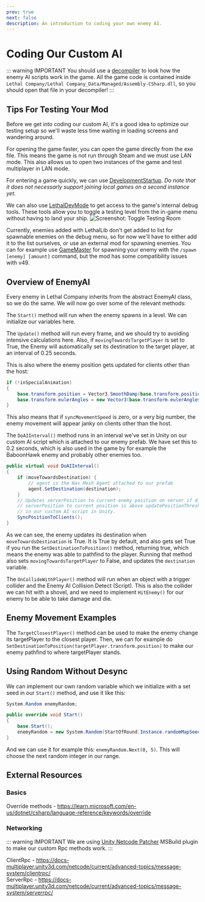 ```yaml
---
prev: true
next: false
description: An introduction to coding your own enemy AI.
---
```

# Coding Our Custom AI

::: warning IMPORTANT
You should use a [decompiler](/dev/initial-setup#decompiler) to look how the enemy AI scripts work in the game. All the game code is contained inside `Lethal Company/Lethal Company_Data/Managed/Assembly-CSharp.dll`, so you should open that file in your decompiler!
:::

## Tips For Testing Your Mod

Before we get into coding our custom AI, it's a good idea to optimize our testing setup so we'll waste less time waiting in loading screens and wandering around.

For opening the game faster, you can open the game directly from the exe file. This means the game is not run through Steam and we must use LAN mode. This also allows us to open two instances of the game and test multiplayer in LAN mode.

For entering a game quickly, we can use [DevelopmentStartup](https://thunderstore.io/c/lethal-company/p/CTNOriginals/DevelopmentStartup/). *Do note that it does not necessarly support joining local games on a second instance yet.*

We can also use [LethalDevMode](https://thunderstore.io/c/lethal-company/p/megumin/LethalDevMode/) to get access to the game's internal debug tools. These tools allow you to toggle a testing level from the in-game menu without having to land your ship.
![Screenshot: Toggle Testing Room](/images/lethallib/custom-enemies/coding-ai/DebugToggleTestRoom.png)

Currently, enemies added with LethalLib don't get added to list for spawnable enemies on the debug menu, so for now we'll have to either add it to the list ourselves, or use an external mod for spawning enemies. You can for example use [GameMaster](https://thunderstore.io/c/lethal-company/p/GameMasterDevs/GameMaster/) for spawning your enemy with the `/spawn [enemy] [amount]` command, but the mod has some compatibility issues with v49. 

## Overview of EnemyAI

Every enemy in Lethal Company inherits from the abstract EnemyAI class, so we do the same. We will now go over some of the relevant methods:

The `Start()` method will run when the enemy spawns in a level. We can initialize our variables here.

The `Update()` method will run every frame, and we should try to avoiding intensive calculations here. Also, if `movingTowardsTargetPlayer` is set to True, the Enemy will automatically set its destination to the target player, at an interval of 0.25 seconds.

This is also where the enemy position gets updated for clients other than the host:
```cs
if (!inSpecialAnimation)
{
    base.transform.position = Vector3.SmoothDamp(base.transform.position, serverPosition, ref tempVelocity, syncMovementSpeed);
    base.transform.eulerAngles = new Vector3(base.transform.eulerAngles.x, Mathf.LerpAngle(base.transform.eulerAngles.y, targetYRotation, 15f * Time.deltaTime), base.transform.eulerAngles.z);
}
```
This also means that if `syncMovementSpeed` is zero, or a very big number, the enemy movement will appear janky on clients other than the host.

The `DoAIInterval()` method runs in an interval we've set in Unity on our custom AI script which is attached to our enemy prefab. We have set this to 0.2 seconds, which is also used in the game by for example the BaboonHawk enemy and probably other enemies too.

```cs
public virtual void DoAIInterval()
{
    if (moveTowardsDestination) {
        // agent is the Nav Mesh Agent attached to our prefab
        agent.SetDestination(destination);
    }
    // Updates serverPosition to current enemy position on server if distance from
    // serverPosition to current position is above updatePositionThreshold, which we set
    // in our custom AI script in Unity.
    SyncPositionToClients();
}
```

As we can see, the enemy updates its destination when `moveTowardsDestination` is True. It is True by default, and also gets set True if you run the `SetDestinationToPosition()` method, returning true, which means the enemy was able to pathfind to the player. Running that method also sets `movingTowardsTargetPlayer` to False, and updates the `destination` variable.

The `OnCollideWithPlayer()` method will run when an object with a trigger collider and the Enemy AI Collision Detect (Script). This is also the collider we can hit with a shovel, and we need to implement `HitEnemy()` for our enemy to be able to take damage and die.

## Enemy Movement Examples

The `TargetClosestPlayer()` method can be used to make the enemy change its targetPlayer to the closest player.
Then, we can for example do `SetDestinationToPosition(targetPlayer.transform.position)` to make our enemy pathfind to where targetPlayer stands.

## Using Random Without Desync

We can implement our own random variable which we initialize with a set seed in our `Start()` method, and use it like this:
```cs
System.Random enemyRandom;

public override void Start()
{
    base.Start();
    enemyRandom = new System.Random(StartOfRound.Instance.randomMapSeed + thisEnemyIndex);
}
``` 
And we can use it for example this: `enemyRandom.Next(0, 5)`. This will choose the next random integer in our range.


## External Resources

### Basics

Override methods - https://learn.microsoft.com/en-us/dotnet/csharp/language-reference/keywords/override

### Networking

::: warning IMPORTANT
We are using [Unity Netcode Patcher](https://github.com/EvaisaDev/UnityNetcodePatcher) MSBuild plugin to make our custom Rpc methods work.
:::

ClientRpc - https://docs-multiplayer.unity3d.com/netcode/current/advanced-topics/message-system/clientrpc/  
ServerRpc - https://docs-multiplayer.unity3d.com/netcode/current/advanced-topics/message-system/serverrpc/
